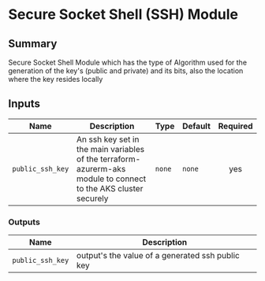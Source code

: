 # Secure Socket Shell (SSH) Module 


## Summary

Secure Socket Shell Module which has the type of Algorithm used for the generation of the  key's  (public and private) and its bits, also the location where the key resides locally

## Inputs


| Name | Description | Type | Default | Required |
|------|-------------|------|---------|:--------:|
| `public_ssh_key` | An ssh key set in the main variables of the terraform-azurerm-aks module to connect to the AKS cluster securely  | `none` | `none` | yes |

### Outputs

| Name | Description |
|------|-------------|
| `public_ssh_key` | output's the value of a generated ssh public key  |
